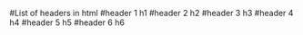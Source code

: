 #List of headers in html
#header 1 h1
#header 2 h2
#header 3 h3
#header 4 h4
#header 5 h5
#header 6 h6
